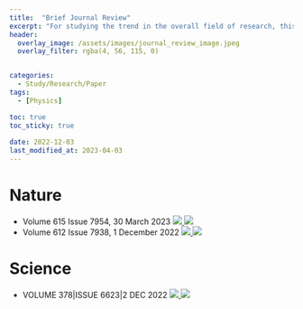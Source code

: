 ```yaml
---
title:  "Brief Journal Review"
excerpt: "For studying the trend in the overall field of research, this is the personal review after briefly studying the journal serires: Nature & Science"
header:
  overlay_image: /assets/images/journal_review_image.jpeg
  overlay_filter: rgba(4, 56, 115, 0)


categories:
  - Study/Research/Paper
tags:
  - [Physics]

toc: true
toc_sticky: true
 
date: 2022-12-03
last_modified_at: 2023-04-03
---
```


# Nature
- Volume 615 Issue 7954, 30 March 2023 <a href="https://www.nature.com/nature/volumes/615/issues/7954"> <img src="https://img.shields.io/badge/Nature-Link-lightgrey"> </a> <img src="https://img.shields.io/badge/-In%20Progress-yellow"/>
- Volume 612 Issue 7938, 1 December 2022 <a href="https://www.science.org/toc/science/378/6623"> <img src="https://img.shields.io/badge/Nature-Link-lightgrey"> </a> <img src="https://img.shields.io/badge/-In%20Progress-yellow"/>


# Science
- VOLUME 378\|ISSUE 6623\|2 DEC 2022 <a href="https://www.science.org/toc/science/378/6623"> <img src="https://img.shields.io/badge/Science-Link-lightgrey"> </a> <img src="https://img.shields.io/badge/-In%20Progress-yellow"/>
